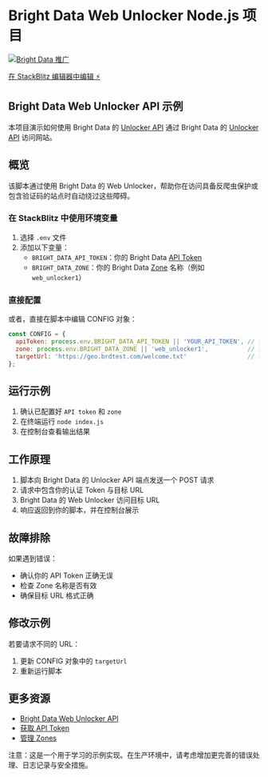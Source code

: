 # Bright Data Web Unlocker Node.js 项目
[![Bright Data 推广](https://github.com/bright-cn/LinkedIn-Scraper/raw/main/Proxies%20and%20scrapers%20GitHub%20bonus%20banner.png)](https://www.bright.cn/)

[在 StackBlitz 编辑器中编辑 ⚡️](https://stackblitz.com/~/github.com/bright-cn/bright-data-web-unlocker-nodejs-project?file=index.js)

## Bright Data Web Unlocker API 示例

本项目演示如何使用 Bright Data 的 [Unlocker API](https://www.bright.cn/products/web-unlocker) 通过 Bright Data 的 [Unlocker API](https://www.bright.cn/products/web-unlocker) 访问网站。

## 概览

该脚本通过使用 Bright Data 的 Web Unlocker，帮助你在访问具备反爬虫保护或包含验证码的站点时自动绕过这些障碍。

### 在 StackBlitz 中使用环境变量

1. 选择 `.env` 文件
2. 添加以下变量：
   - `BRIGHT_DATA_API_TOKEN`：你的 Bright Data [API Token](https://docs.brightdata.com/general/account/api-token)
   - `BRIGHT_DATA_ZONE`：你的 Bright Data [Zone](https://www.bright.cn/cp/zones) 名称（例如 `web_unlocker1`）

### 直接配置

或者，直接在脚本中编辑 CONFIG 对象：

```javascript
const CONFIG = {
  apiToken: process.env.BRIGHT_DATA_API_TOKEN || 'YOUR_API_TOKEN', // 替换为你的实际 Token
  zone: process.env.BRIGHT_DATA_ZONE || 'web_unlocker1',           // 替换为你的 Zone
  targetUrl: 'https://geo.brdtest.com/welcome.txt'                 // 替换为你的目标 URL
};
```

## 运行示例

1. 确认已配置好 `API token` 和 `zone`
2. 在终端运行 `node index.js`
3. 在控制台查看输出结果

## 工作原理

1. 脚本向 Bright Data 的 Unlocker API 端点发送一个 POST 请求
2. 请求中包含你的认证 Token 与目标 URL
3. Bright Data 的 Web Unlocker 访问目标 URL
4. 响应返回到你的脚本，并在控制台展示

## 故障排除

如果遇到错误：

- 确认你的 API Token 正确无误
- 检查 Zone 名称是否有效
- 确保目标 URL 格式正确

## 修改示例

若要请求不同的 URL：
1. 更新 CONFIG 对象中的 `targetUrl`
2. 重新运行脚本

## 更多资源

- [Bright Data Web Unlocker API](https://docs.brightdata.com/scraping-automation/web-unlocker/introduction)
- [获取 API Token](https://docs.brightdata.com/general/account/api-token)
- [管理 Zones](https://www.bright.cn/cp/zones)

注意：这是一个用于学习的示例实现。在生产环境中，请考虑增加更完善的错误处理、日志记录与安全措施。
